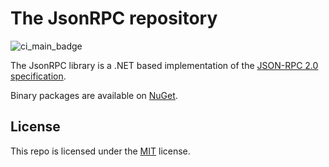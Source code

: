 # The JsonRPC repository

![ci_main_badge](https://github.com/LarinLive/JsonRPC/actions/workflows/ci_main.yml/badge.svg?branch=main&event=push)

The JsonRPC library is a .NET based implementation of the [JSON-RPC 2.0 specification](https://www.jsonrpc.org/specification). 

Binary packages are available on [NuGet](https://www.nuget.org/packages/LarinLive.JsonRPC).

## License
This repo is licensed under the [MIT](https://github.com/LarinLive/JsonRPC/blob/main/LICENSE) license.
